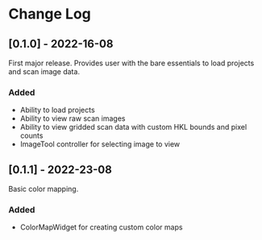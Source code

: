 # Change Log

## [0.1.0] - 2022-16-08
First major release. Provides user with the bare essentials to load projects and scan image data.

### Added
- Ability to load projects
- Ability to view raw scan images
- Ability to view gridded scan data with custom HKL bounds and pixel counts
- ImageTool controller for selecting image to view

## [0.1.1] - 2022-23-08
Basic color mapping. 

### Added
- ColorMapWidget for creating custom color maps
